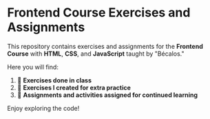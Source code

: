 # Frontend Course Exercises and Assignments

This repository contains exercises and assignments for the **Frontend Course** with **HTML**, **CSS**, and **JavaScript** taught by "Bécalos."

Here you will find:

1. 📘 **Exercises done in class**
2. 📝 **Exercises I created for extra practice**
3. 📂 **Assignments and activities assigned for continued learning**

Enjoy exploring the code!
